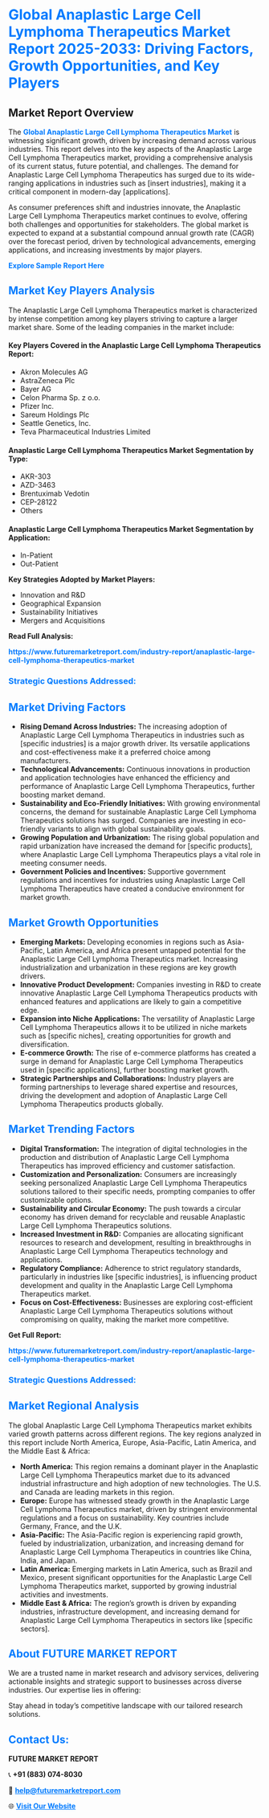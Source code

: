 <h1 style="color: #007BFF;">Global Anaplastic Large Cell Lymphoma Therapeutics Market Report 2025-2033: Driving Factors, Growth Opportunities, and Key Players</h1>

<section id="overview">
<h2>Market Report Overview</h2>
<p>The <a href="https://www.futuremarketreport.com/industry-report/anaplastic-large-cell-lymphoma-therapeutics-market" style="color: #007BFF; text-decoration: none;"><strong>Global Anaplastic Large Cell Lymphoma Therapeutics Market</strong></a> is witnessing significant growth, driven by increasing demand across various industries. This report delves into the key aspects of the Anaplastic Large Cell Lymphoma Therapeutics market, providing a comprehensive analysis of its current status, future potential, and challenges. The demand for Anaplastic Large Cell Lymphoma Therapeutics has surged due to its wide-ranging applications in industries such as [insert industries], making it a critical component in modern-day [applications].</p>
<p>As consumer preferences shift and industries innovate, the Anaplastic Large Cell Lymphoma Therapeutics market continues to evolve, offering both challenges and opportunities for stakeholders. The global market is expected to expand at a substantial compound annual growth rate (CAGR) over the forecast period, driven by technological advancements, emerging applications, and increasing investments by major players.</p>
</section>

<section id="overview">
<p><a href="https://www.futuremarketreport.com/request-sample/reportId=52857" style="color: #007BFF; text-decoration: none;"><strong>Explore Sample Report Here</strong></a></p>
</section>

<section id="key-players">
<h2 style="color: #007BFF;">Market Key Players Analysis</h2>
<p>The Anaplastic Large Cell Lymphoma Therapeutics market is characterized by intense competition among key players striving to capture a larger market share. Some of the leading companies in the market include:</p>
<h4>Key Players Covered in the Anaplastic Large Cell Lymphoma Therapeutics Report:</h4>
<ul><li>Akron Molecules AG</li><li>AstraZeneca Plc</li><li>Bayer AG</li><li>Celon Pharma Sp. z o.o.</li><li>Pfizer Inc.</li><li>Sareum Holdings Plc</li><li>Seattle Genetics, Inc.</li><li>Teva Pharmaceutical Industries Limited</li></ul>
<h4>Anaplastic Large Cell Lymphoma Therapeutics Market Segmentation by Type:</h4>
<ul><li>AKR-303</li><li>AZD-3463</li><li>Brentuximab Vedotin</li><li>CEP-28122</li><li>Others</li></ul>

<h4>Anaplastic Large Cell Lymphoma Therapeutics Market Segmentation by Application:</h4>
<ul><li>In-Patient</li><li>Out-Patient</li></ul>
<p><strong>Key Strategies Adopted by Market Players:</strong></p>
<ul>
<li>Innovation and R&D</li>
<li>Geographical Expansion</li>
<li>Sustainability Initiatives</li>
<li>Mergers and Acquisitions</li>
</ul>
</section>

<section>
<p><strong>Read Full Analysis: </strong></p><a href="https://www.futuremarketreport.com/industry-report/anaplastic-large-cell-lymphoma-therapeutics-market" style="color: #007BFF; text-decoration: none;"><strong>https://www.futuremarketreport.com/industry-report/anaplastic-large-cell-lymphoma-therapeutics-market</strong></a>
<h3 style="color: #007BFF;">Strategic Questions Addressed:</h3>
</section>

<section id="driving-factors">
<h2 style="color: #007BFF;">Market Driving Factors</h2>
<ul>
<li><strong>Rising Demand Across Industries:</strong> The increasing adoption of Anaplastic Large Cell Lymphoma Therapeutics in industries such as [specific industries] is a major growth driver. Its versatile applications and cost-effectiveness make it a preferred choice among manufacturers.</li>
<li><strong>Technological Advancements:</strong> Continuous innovations in production and application technologies have enhanced the efficiency and performance of Anaplastic Large Cell Lymphoma Therapeutics, further boosting market demand.</li>
<li><strong>Sustainability and Eco-Friendly Initiatives:</strong> With growing environmental concerns, the demand for sustainable Anaplastic Large Cell Lymphoma Therapeutics solutions has surged. Companies are investing in eco-friendly variants to align with global sustainability goals.</li>
<li><strong>Growing Population and Urbanization:</strong> The rising global population and rapid urbanization have increased the demand for [specific products], where Anaplastic Large Cell Lymphoma Therapeutics plays a vital role in meeting consumer needs.</li>
<li><strong>Government Policies and Incentives:</strong> Supportive government regulations and incentives for industries using Anaplastic Large Cell Lymphoma Therapeutics have created a conducive environment for market growth.</li>
</ul>
</section>

<section id="growth-opportunities">
<h2 style="color: #007BFF;">Market Growth Opportunities</h2>
<ul>
<li><strong>Emerging Markets:</strong> Developing economies in regions such as Asia-Pacific, Latin America, and Africa present untapped potential for the Anaplastic Large Cell Lymphoma Therapeutics market. Increasing industrialization and urbanization in these regions are key growth drivers.</li>
<li><strong>Innovative Product Development:</strong> Companies investing in R&D to create innovative Anaplastic Large Cell Lymphoma Therapeutics products with enhanced features and applications are likely to gain a competitive edge.</li>
<li><strong>Expansion into Niche Applications:</strong> The versatility of Anaplastic Large Cell Lymphoma Therapeutics allows it to be utilized in niche markets such as [specific niches], creating opportunities for growth and diversification.</li>
<li><strong>E-commerce Growth:</strong> The rise of e-commerce platforms has created a surge in demand for Anaplastic Large Cell Lymphoma Therapeutics used in [specific applications], further boosting market growth.</li>
<li><strong>Strategic Partnerships and Collaborations:</strong> Industry players are forming partnerships to leverage shared expertise and resources, driving the development and adoption of Anaplastic Large Cell Lymphoma Therapeutics products globally.</li>
</ul>
</section>

<section id="trending-factors">
<h2 style="color: #007BFF;">Market Trending Factors</h2>
<ul>
<li><strong>Digital Transformation:</strong> The integration of digital technologies in the production and distribution of Anaplastic Large Cell Lymphoma Therapeutics has improved efficiency and customer satisfaction.</li>
<li><strong>Customization and Personalization:</strong> Consumers are increasingly seeking personalized Anaplastic Large Cell Lymphoma Therapeutics solutions tailored to their specific needs, prompting companies to offer customizable options.</li>
<li><strong>Sustainability and Circular Economy:</strong> The push towards a circular economy has driven demand for recyclable and reusable Anaplastic Large Cell Lymphoma Therapeutics solutions.</li>
<li><strong>Increased Investment in R&D:</strong> Companies are allocating significant resources to research and development, resulting in breakthroughs in Anaplastic Large Cell Lymphoma Therapeutics technology and applications.</li>
<li><strong>Regulatory Compliance:</strong> Adherence to strict regulatory standards, particularly in industries like [specific industries], is influencing product development and quality in the Anaplastic Large Cell Lymphoma Therapeutics market.</li>
<li><strong>Focus on Cost-Effectiveness:</strong> Businesses are exploring cost-efficient Anaplastic Large Cell Lymphoma Therapeutics solutions without compromising on quality, making the market more competitive.</li>
</ul>
</section>

<section>
<p><strong>Get Full Report: </strong></p><a href="https://www.futuremarketreport.com/industry-report/anaplastic-large-cell-lymphoma-therapeutics-market" style="color: #007BFF; text-decoration: none;"><strong>https://www.futuremarketreport.com/industry-report/anaplastic-large-cell-lymphoma-therapeutics-market</strong></a>
<h3 style="color: #007BFF;">Strategic Questions Addressed:</h3>
</section>


<section id="regional-analysis">
<h2 style="color: #007BFF;">Market Regional Analysis</h2>
<p>The global Anaplastic Large Cell Lymphoma Therapeutics market exhibits varied growth patterns across different regions. The key regions analyzed in this report include North America, Europe, Asia-Pacific, Latin America, and the Middle East & Africa:</p>
<ul>
<li><strong>North America:</strong> This region remains a dominant player in the Anaplastic Large Cell Lymphoma Therapeutics market due to its advanced industrial infrastructure and high adoption of new technologies. The U.S. and Canada are leading markets in this region.</li>
<li><strong>Europe:</strong> Europe has witnessed steady growth in the Anaplastic Large Cell Lymphoma Therapeutics market, driven by stringent environmental regulations and a focus on sustainability. Key countries include Germany, France, and the U.K.</li>
<li><strong>Asia-Pacific:</strong> The Asia-Pacific region is experiencing rapid growth, fueled by industrialization, urbanization, and increasing demand for Anaplastic Large Cell Lymphoma Therapeutics in countries like China, India, and Japan.</li>
<li><strong>Latin America:</strong> Emerging markets in Latin America, such as Brazil and Mexico, present significant opportunities for the Anaplastic Large Cell Lymphoma Therapeutics market, supported by growing industrial activities and investments.</li>
<li><strong>Middle East & Africa:</strong> The region’s growth is driven by expanding industries, infrastructure development, and increasing demand for Anaplastic Large Cell Lymphoma Therapeutics in sectors like [specific sectors].</li>
</ul>
</section>

<footer>
<h2 style="color: #007BFF;">About FUTURE MARKET REPORT</h2>
<p>We are a trusted name in market research and advisory services, delivering actionable insights and strategic support to businesses across diverse industries. Our expertise lies in offering:</p>

<p>Stay ahead in today’s competitive landscape with our tailored research solutions.</p>

<h2 style="color: #007BFF;">Contact Us:</h2>
<p><strong>FUTURE MARKET REPORT</strong></p>
<p>📞 <strong>+91 (883) 074-8030</strong></p>
<p>📧 <strong><a href="mailto:help@futuremarketreport.com" style="color: #007BFF;">help@futuremarketreport.com</a></strong></p>
<p>🌐 <strong><a href="https://www.futuremarketreport.com/" style="color: #007BFF;">Visit Our Website</a></strong></p>
</footer>